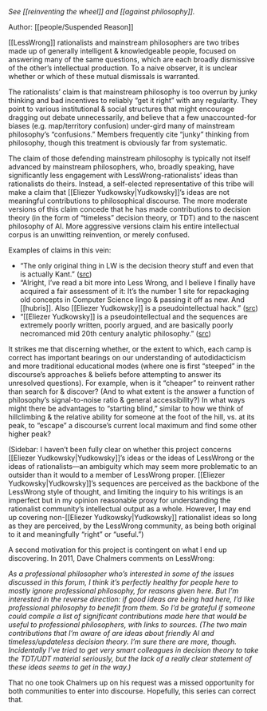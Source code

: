 _See [[reinventing the wheel]] and [[against philosophy]]._

Author: [[people/Suspended Reason]]

[[LessWrong]] rationalists and mainstream philosophers are two tribes made up of generally intelligent & knowledgeable people, focused on answering many of the same questions, which are each broadly dismissive of the other’s intellectual production. To a naive observer, it is unclear whether or which of these mutual dismissals is warranted.

The rationalists’ claim is that mainstream philosophy is too overrun by junky thinking and bad incentives to reliably “get it right” with any regularity. They point to various institutional & social structures that might encourage dragging out debate unnecessarily, and believe that a few unaccounted-for biases (e.g. map/territory confusion) under-gird many of mainstream philosophy’s “confusions.” Members frequently cite “junky” thinking from philosophy, though this treatment is obviously far from systematic.

The claim of those defending mainstream philosophy is typically not itself advanced by mainstream philosophers, who, broadly speaking, have significantly less engagement with LessWrong-rationalists’ ideas than rationalists do theirs. Instead, a self-elected representative of this tribe will make a claim that [[Eliezer Yudkowsky|Yudkowsky]]’s ideas are not meaningful contributions to philosophical discourse. The more moderate versions of this claim concede that he has made contributions to decision theory (in the form of “timeless” decision theory, or TDT) and to the nascent philosophy of AI. More aggressive versions claim his entire intellectual corpus is an unwitting reinvention, or merely confused.

Examples of claims in this vein:

-   “The only original thing in LW is the decision theory stuff and even that is actually Kant.” ([src](https://twitter.com/peligrietzer/status/1163166149607079937))
-   “Alright, I’ve read a bit more into Less Wrong, and I believe I finally have acquired a fair assessment of it: It’s the number 1 site for repackaging old concepts in Computer Science lingo & passing it off as new. And [[hubris]]. Also [[Eliezer Yudkowsky]] is a pseudointellectual hack.” ([src](https://twitter.com/StartlinglyOkay/status/976195475241078784?s=20))
-   “[[Eliezer Yudkowsky]] is a pseudointellectual and the sequences are extremely poorly written, poorly argued, and are basically poorly necromanced mid 20th century analytic philosophy.” ([src](https://twitter.com/aphercotropist/status/1249083120810246144))

It strikes me that discerning whether, or the extent to which, each camp is correct has important bearings on our understanding of autodidacticism and more traditional educational modes (where one is first “steeped” in the discourse’s approaches & beliefs before attempting to answer its unresolved questions). For example, when is it “cheaper” to reinvent rather than search for & discover? (And to what extent is the answer a function of philosophy’s signal-to-noise ratio & general accessibility?) In what ways might there be advantages to “starting blind,” similar to how we think of hillclimbing & the relative ability for someone at the foot of the hill, vs. at its peak, to “escape” a discourse’s current local maximum and find some other higher peak?

(Sidebar: I haven’t been fully clear on whether this project concerns [[Eliezer Yudkowsky|Yudkowsky]]’s ideas or the ideas of LessWrong or the ideas of rationalists—an ambiguity which may seem more problematic to an outsider than it would to a member of LessWrong proper. [[Eliezer Yudkowsky|Yudkowsky]]’s sequences are perceived as the backbone of the LessWrong style of thought, and limiting the inquiry to his writings is an imperfect but in my opinion reasonable proxy for understanding the rationalist community’s intellectual output as a whole. However, I may end up covering non-[[Eliezer Yudkowsky|Yudkowsky]] rationalist ideas so long as they are perceived, by the LessWrong community, as being both original to it and meaningfully “right” or “useful.”)

A second motivation for this project is contingent on what I end up discovering. In 2011, Dave Chalmers comments on LessWrong:

_As a professional philosopher who’s interested in some of the issues discussed in this forum, I think it’s perfectly healthy for people here to mostly ignore professional philosophy, for reasons given here. But I’m interested in the reverse direction: if good ideas are being had here, I’d like professional philosophy to benefit from them. So I’d be grateful if someone could compile a list of significant contributions made here that would be useful to professional philosophers, with links to sources._ _(The two main contributions that I’m aware of are ideas about friendly AI and timeless/updateless decision theory. I’m sure there are more, though. Incidentally I’ve tried to get very smart colleagues in decision theory to take the TDT/UDT material seriously, but the lack of a really clear statement of these ideas seems to get in the way.)_

That no one took Chalmers up on his request was a missed opportunity for both communities to enter into discourse. Hopefully, this series can correct that.